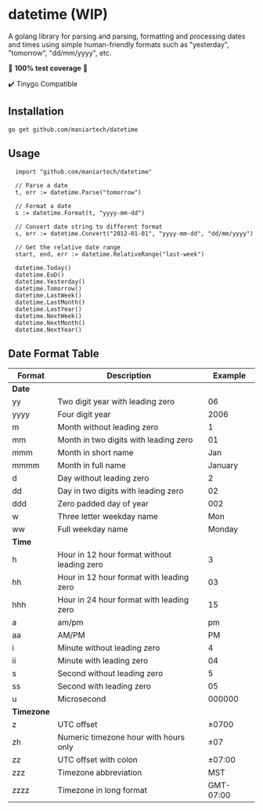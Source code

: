 # datetime (WIP)

A golang library for parsing and parsing, formatting and processing dates and times using simple human-friendly formats such as "yesterday", "tomorrow", "dd/mm/yyyy", etc.

💯 **100% test coverage** 💯

✔️ Tinygo Compatible

## Installation

    go get github.com/maniartech/datetime

## Usage

      import "github.com/maniartech/datetime"

      // Parse a date
      t, err := datetime.Parse("tomorrow")

      // Format a date
      s := datetime.Format(t, "yyyy-mm-dd")

      // Convert date string to different format
      s, err := datetime.Convert("2012-01-01", "yyyy-mm-dd", "dd/mm/yyyy")

      // Get the relative date range
      start, end, err := datetime.RelativeRange("last-week")

      datetime.Today()
      datetime.EoD()
      datetime.Yesterday()
      datetime.Tomorrow()
      datetime.LastWeek()
      datetime.LastMonth()
      datetime.LastYear()
      datetime.NextWeek()
      datetime.NextMonth()
      datetime.NextYear()


## Date Format Table

| Format | Description | Example |
|--------|-------------|---------|
| **Date**  |
| yy     | Two digit year with leading zero | 06 |
| yyyy   | Four digit year | 2006 |
| m      | Month without leading zero | 1 |
| mm     | Month in two digits with leading zero | 01 |
| mmm    | Month in short name | Jan |
| mmmm   | Month in full name | January |
| d      | Day without leading zero | 2 |
| dd     | Day in two digits with leading zero | 02 |
| ddd    | Zero padded day of year | 002 |
| w      | Three letter weekday name | Mon |
| ww     | Full weekday name | Monday |
| **Time**  |
| h      | Hour in 12 hour format without leading zero | 3 |
| hh     | Hour in 12 hour format with leading zero | 03 |
| hhh   | Hour in 24 hour format with leading zero | 15 |
| a      | am/pm | pm |
| aa     | AM/PM | PM |
| i      | Minute without leading zero | 4 |
| ii     | Minute with leading zero | 04 |
| s      | Second without leading zero | 5 |
| ss     | Second with leading zero | 05 |
| u      | Microsecond | 000000 |
| **Timezone** |
| z      | UTC offset | ±0700 |
| zh     | Numeric timezone hour with hours only | ±07 |
| zz     | UTC offset with colon | ±07:00 |
| zzz    | Timezone abbreviation | MST |
| zzzz   | Timezone in long format | GMT-07:00 |
